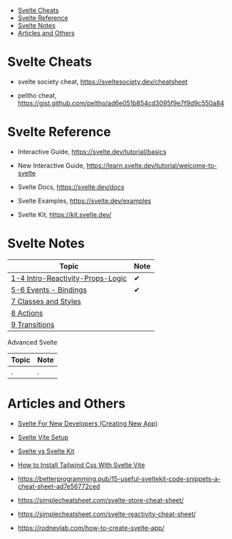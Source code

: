 
- [Svelte Cheats](#svelte-cheats)
- [Svelte Reference](#svelte-reference)
- [Svelte Notes](#svelte-notes)
- [Articles and Others](#articles-and-others)

# Svelte Cheats

- svelte society cheat, https://sveltesociety.dev/cheatsheet

- peltho cheat, https://gist.github.com/peltho/ad6e051b854cd3095f9e7f9d9c550a84



# Svelte Reference

- Interactive Guide, https://svelte.dev/tutorial/basics

- New Interactive Guide, https://learn.svelte.dev/tutorial/welcome-to-svelte

- Svelte Docs, https://svelte.dev/docs

- Svelte Examples, https://svelte.dev/examples

- Svelte Kit, https://kit.svelte.dev/

# Svelte Notes

Topic                                                         | Note
--------------------------------------------------------------|-----
[1-4 Intro-Reactivity-Props-Logic](./notes/svelte-01-basic.md) | ✔
[5-6 Events - Bindings](./notes/svelte-02-events-bindings.md) | ✔
[7 Classes and Styles](./notes/svelte-03-classes-styles.md)   |
[8 Actions](./notes/svelte-04-stores.md)                      |
[9 Transitions](./notes/svelte-05-actions.md)                 |

Advanced Svelte

Topic | Note
------|-----
.     | .


# Articles and Others

- [Svelte For New Developers (Creating New App)](./arts/art-svelte-for-new-developers.md)

- [Svelte Vite Setup](./arts/art-svelte-vite-setup.md)

- [Svelte vs Svelte Kit](./arts/art-svelte-vs-sveltekit.md)

- [How to Install Tailwind Css With Svelte Vite](./arts/art-alti-how-to-install-tailwind-css-with-svelte-vite.md)

- https://betterprogramming.pub/15-useful-sveltekit-code-snippets-a-cheat-sheet-ad7e56772ced

- https://simplecheatsheet.com/svelte-store-cheat-sheet/

- https://simplecheatsheet.com/svelte-reactivity-cheat-sheet/

- https://rodneylab.com/how-to-create-svelte-app/